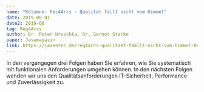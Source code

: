 ```yaml
---
name: "Kolumne: Rec4Arcs - Qualität fällt nicht vom Himmel"
date: 2019-08-01
date2: 2019-08
tag: Req4Arcs
author: Dr. Peter Hruschka, Dr. Gernot Starke
paper: Javamagazin
link: https://jaxenter.de/req4arcs-qualitaet-faellt-nicht-vom-himmel-86493
---
```

In den vergangegen drei Folgen haben Sie erfahren, wie Sie systematisch mit
funktionalen Anforderungen umgehen können. In den nächsten Folgen wenden wir uns den Qualitätsanforderungen IT-Sicherheit,
Performance und Zuverlässigkeit zu.